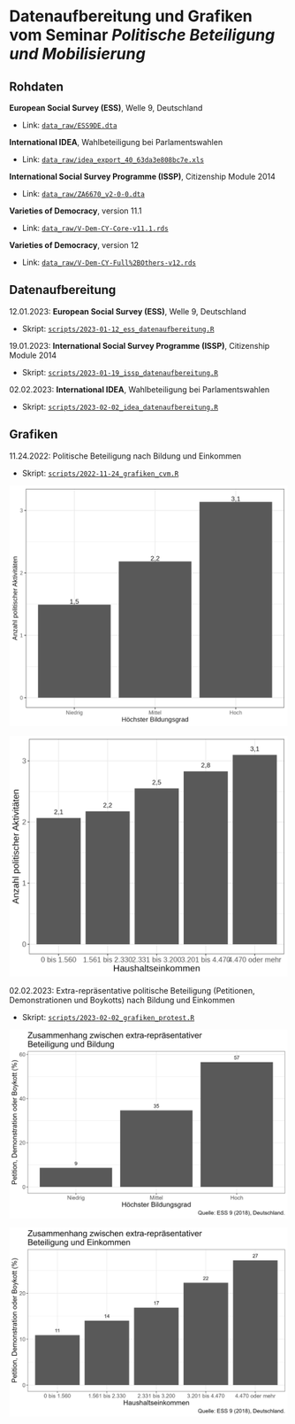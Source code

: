 # Datenaufbereitung und Grafiken vom Seminar _Politische Beteiligung und Mobilisierung_

## Rohdaten

**European Social Survey (ESS)**, Welle 9, Deutschland

  - Link: [`data_raw/ESS9DE.dta`](data_raw/ESS9DE.dta)

**International IDEA**, Wahlbeteiligung bei Parlamentswahlen

  - Link: [`data_raw/idea_export_40_63da3e808bc7e.xls`](data_raw/idea_export_40_63da3e808bc7e.xls)

**International Social Survey Programme (ISSP)**, Citizenship Module 2014

  - Link: [`data_raw/ZA6670_v2-0-0.dta`](data_raw/ZA6670_v2-0-0.dta)
  
**Varieties of Democracy**, version 11.1

  - Link: [`data_raw/V-Dem-CY-Core-v11.1.rds`](data_raw/V-Dem-CY-Core-v11.1.rds)

**Varieties of Democracy**, version 12

  - Link: [`data_raw/V-Dem-CY-Full%2BOthers-v12.rds`](data_raw/V-Dem-CY-Full%2BOthers-v12.rds)


## Datenaufbereitung

12.01.2023: **European Social Survey (ESS)**, Welle 9, Deutschland

  - Skript: [`scripts/2023-01-12_ess_datenaufbereitung.R`](scripts/2023-01-12_ess_datenaufbereitung.R)

19.01.2023: **International Social Survey Programme (ISSP)**, Citizenship Module 2014

  - Skript: [`scripts/2023-01-19_issp_datenaufbereitung.R`](scripts/2023-01-19_issp_datenaufbereitung.R)
  
02.02.2023: **International IDEA**, Wahlbeteiligung bei Parlamentswahlen

  - Skript: [`scripts/2023-02-02_idea_datenaufbereitung.R`](scripts/2023-02-02_idea_datenaufbereitung.R)
  
  
## Grafiken

11.24.2022: Politische Beteiligung nach Bildung und Einkommen

  - Skript: [`scripts/2022-11-24_grafiken_cvm.R`](scripts/2022-11-24_grafiken_cvm.R)

![Politische Beteiligung nach Bildung](figures/2022-11-24_edu.png)

![Politische Beteiligung nach Einkommen](figures/2022-11-24_income.png)


02.02.2023: Extra-repräsentative politische Beteiligung (Petitionen, Demonstrationen und Boykotts) nach Bildung und Einkommen

  - Skript: [`scripts/2023-02-02_grafiken_protest.R`](scripts/2023-02-02_grafiken_protest.R)
  
![Protest nach Bildung](figures/2023-02-02_edu.png)

![Protest nach Einkommen](figures/2023-02-02_income.png)
